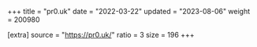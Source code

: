 +++
title = "pr0.uk"
date = "2022-03-22"
updated = "2023-08-06"
weight = 200980

[extra]
source = "https://pr0.uk/"
ratio = 3
size = 196
+++

